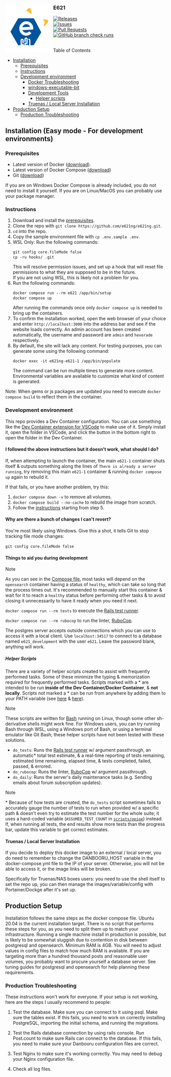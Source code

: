 <div align="center">
  <img src="public/images/github-logo.svg" width="150" height="150" align="left">
  <div align="left">
    <h3>E621</h3>
    <a href="https://github.com/e621ng/e621ng/releases">
      <img src="https://img.shields.io/github/v/release/e621ng/e621ng?label=version&style=flat-square" alt="Releases" />
    </a><br />
    <a href="https://github.com/e621ng/e621ng/issues">
      <img src="https://img.shields.io/github/issues/e621ng/e621ng?label=open%20issues&style=flat-square" alt="Issues" />
    </a><br />
    <a href="https://github.com/e621ng/e621ng/pulls">
      <img src="https://img.shields.io/github/issues-pr/e621ng/e621ng?style=flat-square" alt="Pull Requests" />
    </a><br />
    <a href="https://github.com/e621ng/e621ng/commits/master/">
      <img src="https://img.shields.io/github/check-runs/e621ng/e621ng/master?style=flat-square" alt="GitHub branch check runs" />
    </a><br />
  </div>
</div>
<br />

Table of Contents
* [Installation](#installation-easy-mode---for-development-environments)
   * [Prerequisites](#prerequisites)
   * [Instructions](#instructions)
   * [Development environment](#development-environment)
      * [Docker Troubleshooting](#docker-troubleshooting)
      * [windows-executable-bit](#windows-executable-bit)
      * [Development Tools](#development-tools)
         * [Helper scripts](#helper-scripts)
      * [Truenas / Local Server Installation](#truenas--local-server-installation)
* [Production Setup](#production-setup)
   * [Production Troubleshooting](#production-troubleshooting)

## Installation (Easy mode - For development environments)

### Prerequisites

 * Latest version of Docker ([download](https://docs.docker.com/get-docker)).
 * Latest version of Docker Compose ([download](https://docs.docker.com/compose/install))
 * Git ([download](https://git-scm.com/downloads))
 
 If you are on Windows Docker Compose is already included, you do not need to install it yourself.
 If you are on Linux/MacOS you can probably use your package manager.

### Instructions

1. Download and install the [prerequisites](#prerequisites).
1. Clone the repo with `git clone https://github.com/e621ng/e621ng.git`.
1. `cd` into the repo.
1. Copy the sample environment file with `cp .env.sample .env`.
1. WSL Only: Run the following commands:
    ```
    git config core.fileMode false
    cp -ru hooks/ .git
    ```
    This will resolve permission issues, and set up a hook that will reset file permissions to what they are supposed to be in the future.  
    If you are not using WSL, this is likely not a problem for you.
1. Run the following commands:
    ```
    docker compose run --rm e621 /app/bin/setup
    docker compose up
    ```
    After running the commands once only `docker compose up` is needed to bring up the containers.
1. To confirm the installation worked, open the web browser of your choice and enter `http://localhost:3000` into the address bar and see if the website loads correctly. An admin account has been created automatically, the username and password are `admin` and `hexerade` respectively.
1. By default, the site will lack any content. For testing purposes, you can generate some using the following command:
    ```
    docker exec -it e621ng-e621-1 /app/bin/populate
    ```
    The command can be run multiple times to generate more content.  
    Environmental variables are available to customize what kind of content is generated.

Note: When gems or js packages are updated you need to execute `docker compose build` to reflect them in the container.

### Development environment

This repo provides a Dev Container configuration. You can use something like the [Dev Container extension for VSCode](https://marketplace.visualstudio.com/items?itemName=ms-vscode-remote.remote-containers) to make use of it. Simply install it, open the folder in VSCode, and click the button in the bottom right to open the folder in the Dev Container.

#### <a id="docker-troubleshooting"></a>I followed the above instructions but it doesn't work, what should I do?

If, when attempting to launch the container, the main `e621-1` container shuts itself & outputs something along the lines of `There is already a server running`, try removing this main `e621-1` container & running `docker compose up` again to rebuild it.

If that fails, or you have another problem, try this:

1. `docker compose down -v` to remove all volumes.
1. `docker compose build --no-cache` to rebuild the image from scratch.
1. Follow the [instructions](#instructions) starting from step 5.

#### <a id="windows-executable-bit"></a>Why are there a bunch of changes I can't revert?

You're most likely using Windows. Give this a shot, it tells Git to stop tracking file mode changes:

`git config core.fileMode false`

#### <a id="development-tools"></a>Things to aid you during development
> [!NOTE]
> As you can see in the [Compose file](docker-compose.yml), most tasks will depend on the `opensearch` container having a status of `healthy`, which can take so long that the process times out. It's recommended to manually start this container & wait for it to reach a `healthy` status before performing other tasks & to avoid closing it unnecessarily to have it ready when you need it next.

`docker compose run --rm tests` to execute the [Rails test runner](https://guides.rubyonrails.org/testing.html#the-rails-test-runner).

`docker compose run --rm rubocop` to run the linter, [RuboCop](https://docs.rubocop.org/rubocop/usage/basic_usage.html#command-line-flags).

The postgres server accepts outside connections which you can use to access it with a local client. Use `localhost:34517` to connect to a database named `e621_development` with the user `e621`. Leave the password blank, anything will work.

##### Helper Scripts
There are a variety of helper scripts created to assist with frequently performed tasks. Some of these minimize the typing & memorization required for frequently performed tasks.
Scripts marked with a \* are intended to be run **inside of the Dev Container/Docker Container**, & **not locally**. Scripts not marked a \* can be run from anywhere by adding them to your PATH variable (see [here](https://askubuntu.com/questions/97897/add-bash-script-folder-to-path) & [here](https://unix.stackexchange.com/questions/26047/how-to-correctly-add-a-path-to-path)).
> [!NOTE]
> These scripts are written for [Bash](https://www.gnu.org/software/bash/) running on Linux, though some other sh-derivative shells might work fine. For Windows users, you can try running Bash through WSL, using a Windows port of Bash, or using a terminal emulator like Git Bash; these helper scripts have not been tested with these solutions.
* `do_tests`: Runs the [Rails test runner](https://guides.rubyonrails.org/testing.html#the-rails-test-runner) w/ argument passthrough, an automatic\* total test estimate, & a real-time reporting of tests remaining, estimated time remaining, elapsed time, & tests completed, failed, passed, & errored.
* `do_rubocop`: Runs the linter, [RuboCop](https://docs.rubocop.org/rubocop/usage/basic_usage.html#command-line-flags) w/ argument passthrough.
* `do_daily`: Runs the server's daily maintenance tasks (e.g. Sending emails about forum subscription updates).
> [!NOTE]
> \* Because of how tests are created, the `do_tests` script sometimes fails to accurately gauge the number of tests to run when provided w/ a specific path & doesn't even try to estimate the test number for the whole suite; it uses a hard-coded variable (`ASSUMED_TEST_COUNT` in [`scripts/opipe`](scripts/opipe)) instead. If, when running all tests, the end results show more tests than the progress bar, update this variable to get correct estimates.

#### Truenas / Local Server Installation

If you decide to deploy this docker image to an external / local server, you do need to remember to change the DANBOORU_HOST variable in the docker-compose.yml file to the IP of your server. Otherwise, you will not be able to access it, or the image links will be broken. 

Specifically for Truenas/NAS boxes users: you need to use the shell itself to set the repo up, you can then manage the images/variable/config with Portainer/Dockge after it's set up.

## Production Setup

Installation follows the same steps as the docker compose file. Ubuntu 20.04 is the current installation target.
There is no script that performs these steps for you, as you need to split them up to match your infrastructure.
Running a single machine install in production is possible, but is likely to be somewhat sluggish due to contention in disk between postgresql and opensearch.
Minimum RAM is 4GB. You will need to adjust values in config files to match how much RAM is available.
If you are targeting more than a hundred thousand posts and reasonable user volumes, you probably want to procure yourself a database server. See tuning guides for postgresql and opensearch for help planning these requirements.

### Production Troubleshooting

These instructions won't work for everyone. If your setup is not
working, here are the steps I usually recommend to people:

1) Test the database. Make sure you can connect to it using psql. Make
sure the tables exist. If this fails, you need to work on correctly
installing PostgreSQL, importing the initial schema, and running the
migrations.

2) Test the Rails database connection by using rails console. Run
Post.count to make sure Rails can connect to the database. If this
fails, you need to make sure your Danbooru configuration files are
correct.

3) Test Nginx to make sure it's working correctly.  You may need to
debug your Nginx configuration file.

4) Check all log files.
